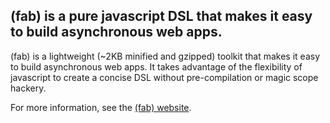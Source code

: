 ## (fab) is a pure javascript DSL that makes it easy to build asynchronous web apps.

(fab) is a lightweight (~2KB minified and gzipped) toolkit that makes it easy to build asynchronous web apps. It takes advantage of the flexibility of javascript to create a concise DSL without pre-compilation or magic scope hackery.

For more information, see the [(fab) website](http://fabjs.org).